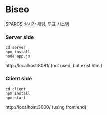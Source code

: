 # Biseo
SPARCS 실시간 채팅, 투표 시스템

### Server side
```
cd server
npm install
node app.js
```
http://localhost:8081/  (not used, but exist html)

### Client side
```
cd client
npm install
npm start
```
http://localhost:3000/  (using front end)
